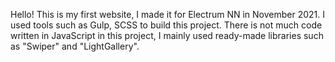 Hello!
This is my first website, I made it for Electrum NN in November 2021.
I used tools such as Gulp, SCSS to build this project.
There is not much code written in JavaScript in this project, I mainly used ready-made libraries such as "Swiper" and "LightGallery".
